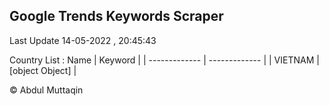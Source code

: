 

## Google Trends Keywords Scraper 
 
Last Update 14-05-2022 , 20:45:43

Country List :
 Name  | Keyword |
| ------------- | ------------- |
| VIETNAM | [object Object] |



© Abdul Muttaqin 

